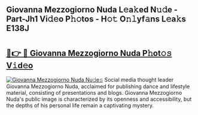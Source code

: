 ## Giovanna Mezzogiorno Nuda L𝚎a𝚔ed N𝚞𝚍e - Part-Jh1 Vi𝚍𝚎o P𝚑𝚘tos - H𝚘𝚝 O𝚗𝚕yf𝚊ns L𝚎a𝚔s E138J

# <h2><a href="http://kf42zx5.oniu.top/?m=Giovanna+Mezzogiorno+Nuda">🔗👉 🔴 Giovanna Mezzogiorno Nuda P𝚑ot𝚘𝚜 V𝚒d𝚎o</a></h2>

[![Giovanna Mezzogiorno Nuda Nu𝚍e𝚜](https://i.imgur.com/0qMVB7G.gif)](http://kf42zx5.oniu.top/?m=Giovanna+Mezzogiorno+Nuda)
Social media thought leader Giovanna Mezzogiorno Nuda, acclaimed for publishing dance and lifestyle material, consisting of presentations and blogs. Giovanna Mezzogiorno Nuda's public image is characterized by its openness and accessibility, but the depths of his personal life remain a captivating mystery.  
